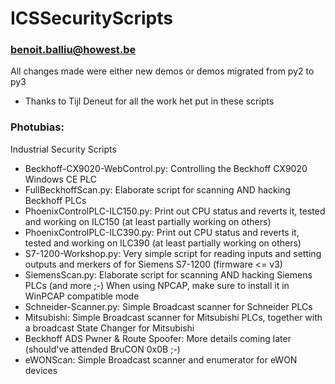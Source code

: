 # ICSSecurityScripts

### benoit.balliu@howest.be
All changes made were either new demos or demos migrated from py2 to py3
- Thanks to Tijl Deneut for all the work het put in these scripts

### Photubias:
Industrial Security Scripts

* Beckhoff-CX9020-WebControl.py: Controlling the Beckhoff CX9020 Windows CE PLC
* FullBeckhoffScan.py: Elaborate script for scanning AND hacking Beckhoff PLCs
* PhoenixControlPLC-ILC150.py: Print out CPU status and reverts it, tested and working on ILC150 (at least partially working on others)
* PhoenixControlPLC-ILC390.py: Print out CPU status and reverts it, tested and working on ILC390 (at least partially working on others)
* S7-1200-Workshop.py: Very simple script for reading inputs and setting outputs and merkers of for Siemens S7-1200 (firmware <= v3) 
* SiemensScan.py: Elaborate script for scanning AND hacking Siemens PLCs (and more ;-) When using NPCAP, make sure to install it in WinPCAP compatible mode
* Schneider-Scanner.py: Simple Broadcast scanner for Schneider PLCs
* Mitsubishi: Simple Broadcast scanner for Mitsubishi PLCs, together with a broadcast State Changer for Mitsubishi
* Beckhoff ADS Pwner & Route Spoofer: More details coming later (should've attended BruCON 0x0B ;-)
* eWONScan: Simple Broadcast scanner and enumerator for eWON devices

